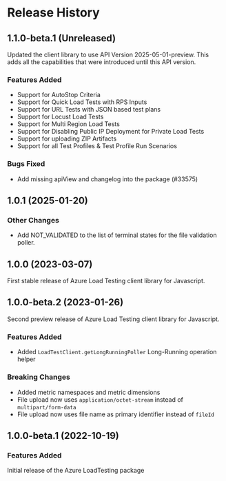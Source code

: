 # Release History

## 1.1.0-beta.1 (Unreleased)

Updated the client library to use API Version 2025-05-01-preview. This adds all the capabilities that were introduced until this API version.

### Features Added

- Support for AutoStop Criteria
- Support for Quick Load Tests with RPS Inputs
- Support for URL Tests with JSON based test plans
- Support for Locust Load Tests
- Support for Multi Region Load Tests
- Support for Disabling Public IP Deployment for Private Load Tests
- Support for uploading ZIP Artifacts
- Support for all Test Profiles & Test Profile Run Scenarios

### Bugs Fixed

- Add missing apiView and changelog into the package (#33575)

## 1.0.1 (2025-01-20)

### Other Changes

- Add NOT_VALIDATED to the list of terminal states for the file validation poller.

## 1.0.0 (2023-03-07)

First stable release of Azure Load Testing client library for Javascript.

## 1.0.0-beta.2 (2023-01-26)

Second preview release of Azure Load Testing client library for Javascript.

### Features Added

- Added `LoadTestClient.getLongRunningPoller` Long-Running operation helper

### Breaking Changes

- Added metric namespaces and metric dimensions
- File upload now uses `application/octet-stream` instead of `multipart/form-data`
- File upload now uses file name as primary identifier instead of `fileId`

## 1.0.0-beta.1 (2022-10-19)

### Features Added

Initial release of the Azure LoadTesting package
